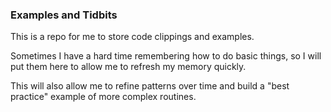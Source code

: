 ### Examples and Tidbits ###
This is a repo for me to store code clippings and examples.

Sometimes I have a hard time remembering how to do basic things, so I will put them here to allow me to refresh my memory quickly.

This will also allow me to refine patterns over time and build a "best practice" example of more complex routines.
